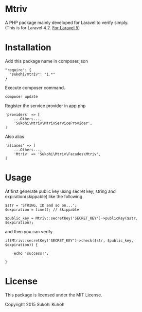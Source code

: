 Mtriv
=====

A PHP package mainly developed for Laravel to verify simply.  
(This is for Laravel 4.2. [For Laravel 5](https://github.com/SUKOHI/Mtriv))

Installation
====

Add this package name in composer.json

    "require": {
      "sukohi/mtriv": "1.*"
    }

Execute composer command.

    composer update

Register the service provider in app.php

    'providers' => [
        ...Others...,  
        'Sukohi\Mtriv\MtrivServiceProvider',
    ]

Also alias

    'aliases' => [
        ...Others...,  
        'Mtriv' => 'Sukohi\Mtriv\Facades\Mtriv',
    ]

Usage
====

At first generate public key using secret key, string and expiration(skippable) like the following.

    $str = 'STRING, ID and so on...';
    $expiration = time(); // Skippable
    
    $public_key = Mtriv::secretKey('SECRET_KEY')->publicKey($str, $expiration);

and then you can verify.

    if(Mtriv::secretKey('SECRET_KEY')->check($str, $public_key, $expiration)) {
			
        echo 'success!';
			
    }
        
License
====

This package is licensed under the MIT License.

Copyright 2015 Sukohi Kuhoh